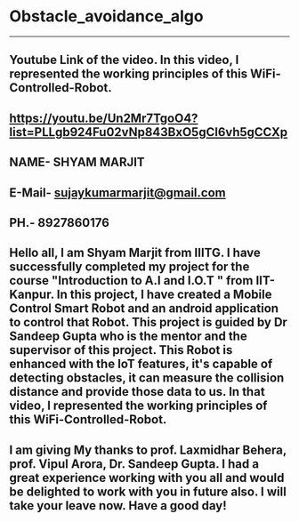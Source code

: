 # Obstacle_avoidance_algo
--------------------------------------------------------------------------------------------------------------------------
Youtube Link of the video. In this video, I represented the working principles of this WiFi-Controlled-Robot.
--------------------------------------------------------------------------------------------------------------------------
https://youtu.be/Un2Mr7TgoO4?list=PLLgb924Fu02vNp843BxO5gCl6vh5gCCXp
--------------------------------------------------------------------------------------------------------------------------
NAME- SHYAM MARJIT
--------------------------------------------------------------------------------------------------------------------------
E-Mail- sujaykumarmarjit@gmail.com
--------------------------------------------------------------------------------------------------------------------------
PH.- 8927860176
--------------------------------------------------------------------------------------------------------------------------
Hello all, I am Shyam Marjit from IIITG. 
I have successfully completed my project for the course "Introduction to A.I and I.O.T " from IIT-Kanpur. In this project, I have created a Mobile Control Smart Robot and an android application to control that Robot. This project is guided by Dr Sandeep Gupta who is the mentor and the supervisor of this project. This Robot is enhanced with the IoT features, it's capable of detecting obstacles, it can measure the collision distance and provide those data to us. 
In that video, I represented the working principles of this WiFi-Controlled-Robot.
-----------------------------------------------------------------------------------------------------------------------
I am giving My thanks to
prof. Laxmidhar Behera,
prof. Vipul Arora,
Dr. Sandeep Gupta.
I had a great experience working with you all and would be delighted to work with you in future also.
I will take your leave now. Have a good day!
--------------------------------------------------------------------------------------------------------------------------
